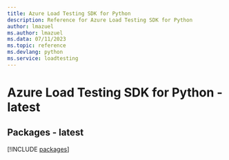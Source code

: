 ```yaml
---
title: Azure Load Testing SDK for Python
description: Reference for Azure Load Testing SDK for Python
author: lmazuel
ms.author: lmazuel
ms.data: 07/11/2023
ms.topic: reference
ms.devlang: python
ms.service: loadtesting
---
```

# Azure Load Testing SDK for Python - latest

## Packages - latest
[!INCLUDE [packages](load-testing-index.md)]